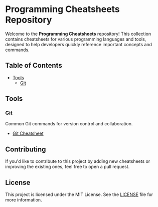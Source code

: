 # Programming Cheatsheets Repository

Welcome to the **Programming Cheatsheets** repository! This collection contains cheatsheets for various programming languages and tools, designed to help developers quickly reference important concepts and commands.

## Table of Contents

- [Tools](#tools)
  - [Git](#git)
  
## Tools

### Git
Common Git commands for version control and collaboration.
- [Git Cheatsheet](git.md)

## Contributing

If you'd like to contribute to this project by adding new cheatsheets or improving the existing ones, feel free to open a pull request. 

## License

This project is licensed under the MIT License. See the [LICENSE](./LICENSE) file for more information.
